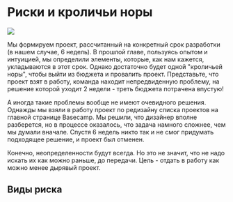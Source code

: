 # Риски и кроличьи норы

![](https://basecamp.com/assets/books/shapeup/1.4/intro_cartoon-e2d13cf3feb0ee1bd00b9977a2a91b39dc461252774ae6feac4bf7e04e76c825.png)

Мы формируем проект, рассчитанный на конкретный срок разработки (в нашем случае, 6 недель). В прошлой главе, пользуясь опытом и интуицией, мы определили элементы, которые, как нам кажется, укладываются в этот срок. Однако достаточно будет одной "кроличьей норы", чтобы выйти из бюджета и провалить проект. Представьте, что проект взят в работу, команда находит непредвиденную проблему, на решение которой уходит 2 недели - треть бюджета потрачена впустую! 

А иногда такие проблемы вообще не имеют очевидного решения. Однажды мы взяли в работу проект по редизайну списка проектов на главной странице Basecamp. Мы решили, что дизайнер вполне разберется, но в процессе оказалось, что задача намного сложнее, чем мы думали вначале. Спустя 6 недель никто так и не смог придумать подходящее решение, и проект был отменен.

Конечно, неопределенности будут всегда. Но это не значит, что не надо искать их как можно раньше, до передачи. Цель - отдать в работу как можно менее дырявый проект.

## Виды риска

